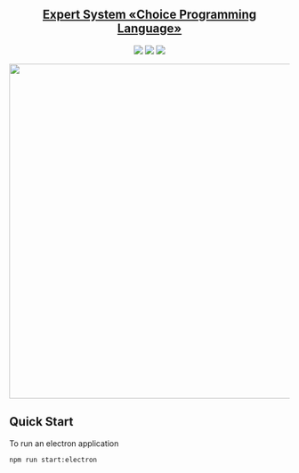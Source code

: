 <section align="center">
<h1><a href="https://github.com/iamdennshi/electron-react">Expert System «Choice Programming Language»</a></h1>
<p><a href="https://www.electronjs.org/"><img src="https://img.shields.io/badge/Electron-php.svg?style=flat-square&logo=electron&logoColor=47848F&color=333&longCache=true"/><a href="https://tailwindcss.com/"></a> <a href="https://react.dev/"><img src="https://img.shields.io/badge/React-php.svg?style=flat-square&logo=react&logoColor=61DAFB&color=333&longCache=true"/><a href="https://tailwindcss.com/"></a> <a href="https://mui.com/"><img src="https://img.shields.io/badge/Material%20UI-php.svg?style=flat-square&logo=mui&logoColor=06B6D4&color=333&longCache=true"/></a></p>
<img style="width:600px;" src="https://github.com/iamdennshi/multi-step-form/assets/89966869/22779cfa-f159-4a51-a733-7608d23b697c">
</section>

## Quick Start

To run an electron application

```
npm run start:electron
```
